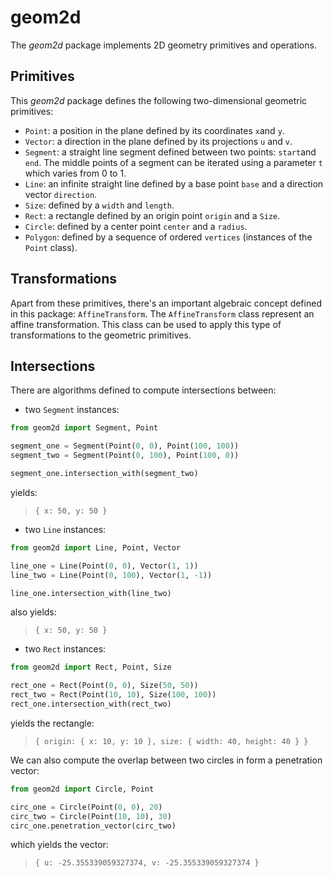 # geom2d

The _geom2d_ package implements 2D geometry primitives and operations.

## Primitives

This _geom2d_ package defines the following two-dimensional geometric primitives:

- `Point`: a position in the plane defined by its coordinates `x`and `y`.
- `Vector`: a direction in the plane defined by its projections `u` and `v`.
- `Segment`: a straight line segment defined between two points: `start`and `end`. The middle points of a segment can be iterated using a parameter `t` which varies from 0 to 1.
- `Line`: an infinite straight line defined by a base point `base` and a direction vector `direction`.
- `Size`: defined by a `width` and `length`.
- `Rect`: a rectangle defined by an origin point `origin` and a `Size`.
- `Circle`: defined by a center point `center` and a `radius`.
- `Polygon`: defined by a sequence of ordered `vertices` (instances of the `Point` class).

## Transformations

Apart from these primitives, there's an important algebraic concept defined in this package: `AffineTransform`.
The `AffineTransform` class represent an affine transformation.
This class can be used to apply this type of transformations to the geometric primitives.

## Intersections 

There are algorithms defined to compute intersections between:

- two `Segment` instances:

````python
from geom2d import Segment, Point

segment_one = Segment(Point(0, 0), Point(100, 100))
segment_two = Segment(Point(0, 100), Point(100, 0))

segment_one.intersection_with(segment_two)
````
yields:
> `{ x: 50, y: 50 }`

- two `Line` instances:

```python
from geom2d import Line, Point, Vector

line_one = Line(Point(0, 0), Vector(1, 1))
line_two = Line(Point(0, 100), Vector(1, -1))

line_one.intersection_with(line_two)
```
also yields:
> `{ x: 50, y: 50 }`

- two `Rect` instances:

````python
from geom2d import Rect, Point, Size

rect_one = Rect(Point(0, 0), Size(50, 50))
rect_two = Rect(Point(10, 10), Size(100, 100))
rect_one.intersection_with(rect_two)
````
yields the rectangle:
> `{ origin: { x: 10, y: 10 }, size: { width: 40, height: 40 } }`

We can also compute the overlap between two circles in form a penetration vector:

````python
from geom2d import Circle, Point

circ_one = Circle(Point(0, 0), 20)
circ_two = Circle(Point(10, 10), 30)
circ_one.penetration_vector(circ_two)
````
which yields the vector:
> `{ u: -25.355339059327374, v: -25.355339059327374 }`